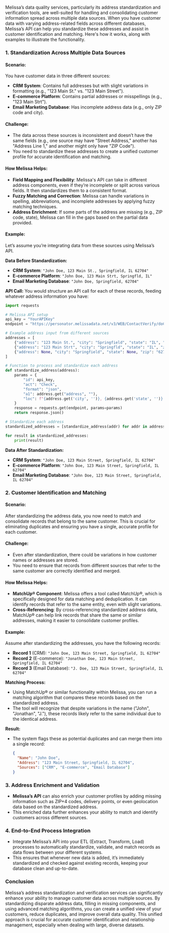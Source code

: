 Melissa’s data quality services, particularly its address standardization and verification tools, are well-suited for handling and consolidating customer information spread across multiple data sources. When you have customer data with varying address-related fields across different databases, Melissa’s API can help you standardize these addresses and assist in customer identification and matching. Here's how it works, along with examples to illustrate the functionality.

### 1. **Standardization Across Multiple Data Sources**

#### Scenario:
You have customer data in three different sources:
- **CRM System**: Contains full addresses but with slight variations in formatting (e.g., "123 Main St." vs. "123 Main Street").
- **E-commerce Platform**: Contains partial addresses or misspellings (e.g., "123 Main Strt").
- **Email Marketing Database**: Has incomplete address data (e.g., only ZIP code and city).

#### Challenge:
- The data across these sources is inconsistent and doesn’t have the same fields (e.g., one source may have "Street Address," another has "Address Line 1," and another might only have "ZIP Code").
- You need to standardize these addresses to create a unified customer profile for accurate identification and matching.

#### How Melissa Helps:
- **Field Mapping and Flexibility**: Melissa's API can take in different address components, even if they’re incomplete or split across various fields. It then standardizes them to a consistent format.
- **Fuzzy Matching and Correction**: Melissa can handle variations in spelling, abbreviations, and incomplete addresses by applying fuzzy matching techniques.
- **Address Enrichment**: If some parts of the address are missing (e.g., ZIP code, state), Melissa can fill in the gaps based on the partial data provided.

#### Example:
Let’s assume you’re integrating data from these sources using Melissa’s API.

**Data Before Standardization:**

- **CRM System**: `"John Doe, 123 Main St., Springfield, IL 62704"`
- **E-commerce Platform**: `"John Doe, 123 Main Strt, Springfld, IL"`
- **Email Marketing Database**: `"John Doe, Springfield, 62704"`

**API Call:**
You would structure an API call for each of these records, feeding whatever address information you have:

```python
import requests

# Melissa API setup
api_key = "YourAPIKey"
endpoint = "https://personator.melissadata.net/v3/WEB/ContactVerify/doContactVerify"

# Example address input from different sources
addresses = [
    {"address": "123 Main St.", "city": "Springfield", "state": "IL", "zip": "62704"},
    {"address": "123 Main Strt", "city": "Springfld", "state": "IL", "zip": None},
    {"address": None, "city": "Springfield", "state": None, "zip": "62704"}
]

# Function to process and standardize each address
def standardize_address(address):
    params = {
        "id": api_key,
        "act": "Check",
        "format": "json",
        "a1": address.get("address", ""),
        "loc": f"{address.get('city', '')}, {address.get('state', '')} {address.get('zip', '')}"
    }
    response = requests.get(endpoint, params=params)
    return response.json()

# Standardize each address
standardized_addresses = [standardize_address(addr) for addr in addresses]

for result in standardized_addresses:
    print(result)
```

**Data After Standardization:**

- **CRM System**: `"John Doe, 123 Main Street, Springfield, IL 62704"`
- **E-commerce Platform**: `"John Doe, 123 Main Street, Springfield, IL 62704"`
- **Email Marketing Database**: `"John Doe, 123 Main Street, Springfield, IL 62704"`

### 2. **Customer Identification and Matching**

#### Scenario:
After standardizing the address data, you now need to match and consolidate records that belong to the same customer. This is crucial for eliminating duplicates and ensuring you have a single, accurate profile for each customer.

#### Challenge:
- Even after standardization, there could be variations in how customer names or addresses are stored.
- You need to ensure that records from different sources that refer to the same customer are correctly identified and merged.

#### How Melissa Helps:
- **MatchUp® Component**: Melissa offers a tool called MatchUp®, which is specifically designed for data matching and deduplication. It can identify records that refer to the same entity, even with slight variations.
- **Cross-Referencing**: By cross-referencing standardized address data, MatchUp® can help link records that share the same or similar addresses, making it easier to consolidate customer profiles.

#### Example:

Assume after standardizing the addresses, you have the following records:

- **Record 1** (CRM): `"John Doe, 123 Main Street, Springfield, IL 62704"`
- **Record 2** (E-commerce): `"Jonathan Doe, 123 Main Street, Springfield, IL 62704"`
- **Record 3** (Email Database): `"J. Doe, 123 Main Street, Springfield, IL 62704"`

**Matching Process:**

- Using MatchUp® or similar functionality within Melissa, you can run a matching algorithm that compares these records based on the standardized address.
- The tool will recognize that despite variations in the name ("John", "Jonathan", "J."), these records likely refer to the same individual due to the identical address.

**Result:**
- The system flags these as potential duplicates and can merge them into a single record:

  ```json
  {
    "Name": "John Doe",
    "Address": "123 Main Street, Springfield, IL 62704",
    "Sources": ["CRM", "E-commerce", "Email Database"]
  }
  ```

### 3. **Address Enrichment and Validation**
   - **Melissa’s API** can also enrich your customer profiles by adding missing information such as ZIP+4 codes, delivery points, or even geolocation data based on the standardized address.
   - This enriched data further enhances your ability to match and identify customers across different sources.

### 4. **End-to-End Process Integration**
   - Integrate Melissa’s API into your ETL (Extract, Transform, Load) processes to automatically standardize, validate, and match records as data flows between your different systems.
   - This ensures that whenever new data is added, it’s immediately standardized and checked against existing records, keeping your database clean and up-to-date.

### Conclusion

Melissa’s address standardization and verification services can significantly enhance your ability to manage customer data across multiple sources. By standardizing disparate address data, filling in missing components, and using advanced matching algorithms, you can create a unified view of your customers, reduce duplicates, and improve overall data quality. This unified approach is crucial for accurate customer identification and relationship management, especially when dealing with large, diverse datasets.
